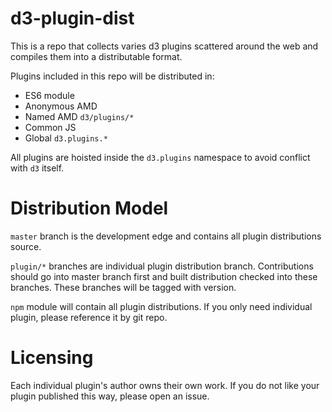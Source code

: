
# d3-plugin-dist

This is a repo that collects varies d3 plugins scattered around the web and compiles
them into a distributable format.

Plugins included in this repo will be distributed in:

* ES6 module
* Anonymous AMD
* Named AMD `d3/plugins/*`
* Common JS
* Global `d3.plugins.*`

All plugins are hoisted inside the `d3.plugins` namespace to avoid conflict with `d3` itself.

# Distribution Model

`master` branch is the development edge and contains all plugin distributions source.

`plugin/*` branches are individual plugin distribution branch. Contributions
should go into master branch first and built distribution checked into these branches. These
branches will be tagged with version.

`npm` module will contain all plugin distributions. If you only need individual plugin, please
reference it by git repo.

# Licensing

Each individual plugin's author owns their own work. If you do not like your plugin published this
way, please open an issue.
